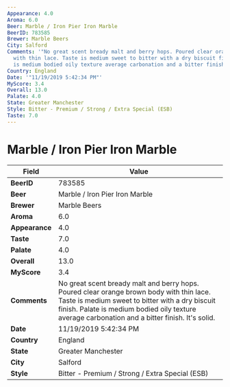 ```yaml
---
Appearance: 4.0
Aroma: 6.0
Beer: Marble / Iron Pier Iron Marble
BeerID: 783585
Brewer: Marble Beers
City: Salford
Comments: '"No great scent bready malt and berry hops. Poured clear orange brown body
  with thin lace. Taste is medium sweet to bitter with a dry biscuit finish. Palate
  is medium bodied oily texture average carbonation and a bitter finish. It''s solid."'
Country: England
Date: '"11/19/2019 5:42:34 PM"'
MyScore: 3.4
Overall: 13.0
Palate: 4.0
State: Greater Manchester
Style: Bitter - Premium / Strong / Extra Special (ESB)
Taste: 7.0
---
```


# Marble / Iron Pier Iron Marble

| Field         | Value |
|---------------|-------|
| **BeerID** | 783585 |
| **Beer** | Marble / Iron Pier Iron Marble |
| **Brewer** | Marble Beers |
| **Aroma** | 6.0 |
| **Appearance** | 4.0 |
| **Taste** | 7.0 |
| **Palate** | 4.0 |
| **Overall** | 13.0 |
| **MyScore** | 3.4 |
| **Comments** | No great scent bready malt and berry hops. Poured clear orange brown body with thin lace. Taste is medium sweet to bitter with a dry biscuit finish. Palate is medium bodied oily texture average carbonation and a bitter finish. It's solid. |
| **Date** | 11/19/2019 5:42:34 PM |
| **Country** | England |
| **State** | Greater Manchester |
| **City** | Salford |
| **Style** | Bitter - Premium / Strong / Extra Special (ESB) |
